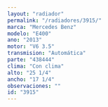 ```yaml
---
layout: "radiador"
permalink: "/radiadores/3915/"
marca: "Mercedes Benz"
modelo: "E400"
ano: "2013"
motor: "V6 3.5"
transmision: "Automática"
parte: "438444"
clima: "Con clima"
alto: "25 1/4"
ancho: "17 1/4"
observaciones: ""
id: "3915"
---
```


